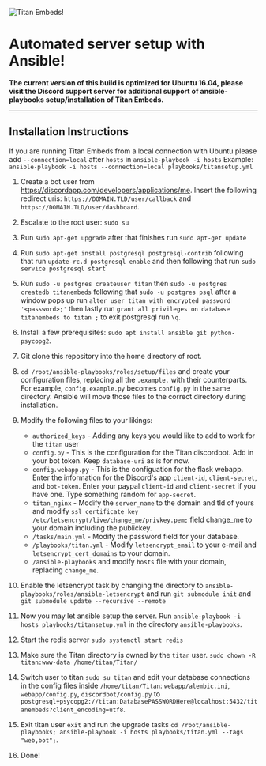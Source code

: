 ![Titan Embeds!](https://i.imgur.com/v7iqMj8.png "Titan Embeds!")

# Automated server setup with Ansible!

**The current version of this build is optimized for Ubuntu 16.04, please visit the Discord support server for additional support of ansible-playbooks setup/installation of Titan Embeds.**

---
## Installation Instructions

If you are running Titan Embeds from a local connection with Ubuntu please add `--connection=local` after `hosts` in `ansible-playbook -i hosts` Example: `ansible-playbook -i hosts --connection=local playbooks/titansetup.yml`

1. Create a bot user from https://discordapp.com/developers/applications/me. Insert the following redirect uris: `https://DOMAIN.TLD/user/callback` and `https://DOMAIN.TLD/user/dashboard`.

2. Escalate to the root user: `sudo su`

3. Run `sudo apt-get upgrade` after that finishes run `sudo apt-get update`

4. Run `sudo apt-get install postgresql postgresql-contrib` following that run `update-rc.d postgresql enable` and then following that run `sudo service postgresql start`

5. Run `sudo -u postgres createuser titan` then `sudo -u postgres createdb titanembeds` following that `sudo -u postgres psql` after a window pops up run `alter user titan with encrypted password '<password>;'` then lastly run `grant all privileges on database titanembeds to titan ;` to exit postgresql run `\q`.

6. Install a few prerequisites: `sudo apt install ansible git python-psycopg2`.

7. Git clone this repository into the home directory of root.

8. `cd /root/ansible-playbooks/roles/setup/files` and create your configuration files, replacing all the `.example.` with their counterparts. For example, `config.example.py` becomes `config.py` in the same directory. Ansible will move those files to the correct directory during installation.

9. Modify the following files to your likings:
    - `authorized_keys` - Adding any keys you would like to add to work for the `titan` user
    - `config.py` - This is the configuration for the Titan discordbot. Add in your bot token. Keep `database-uri` as is for now.
    - `config.webapp.py` - This is the configuation for the flask webapp. Enter the information for the Discord's app `client-id`, `client-secret`, and `bot-token`. Enter your paypal `client-id` and `client-secret` if you have one. Type something random for `app-secret`.
    - `titan_nginx` - Modify the `server_name` to the domain and tld of yours and modify `ssl_certificate_key /etc/letsencrypt/live/change_me/privkey.pem;` field change_me to your domain including the publickey.
    - `/tasks/main.yml` - Modify the password field for your database.
    - `/playbooks/titan.yml` - Modify `letsencrypt_email` to your e-mail and `letsencrypt_cert_domains` to your domain.
    - `/ansible-playbooks` and modify `hosts` file with your domain, replacing `change_me`.

10. Enable the letsencrypt task by changing the directory to `ansible-playbooks/roles/ansible-letsencrypt` and run `git submodule init` and `git submodule update --recursive --remote`

11. Now you may let ansible setup the server. Run `ansible-playbook -i hosts playbooks/titansetup.yml` in the directory `ansible-playbooks`.

12. Start the redis server `sudo systemctl start redis`

13. Make sure the Titan directory is owned by the `titan` user. `sudo chown -R titan:www-data /home/titan/Titan/`

14. Switch user to titan `sudo su titan` and edit your database connections in the config files inside `/home/titan/Titan`: `webapp/alembic.ini`, `webapp/config.py`, `discordbot/config.py` to `postgresql+psycopg2://titan:DatabasePASSWORDHere@localhost:5432/titanembeds?client_encoding=utf8`.

15. Exit titan user `exit` and run the upgrade tasks `cd /root/ansible-playbooks; ansible-playbook -i hosts playbooks/titan.yml --tags "web,bot";`.

16. Done!
